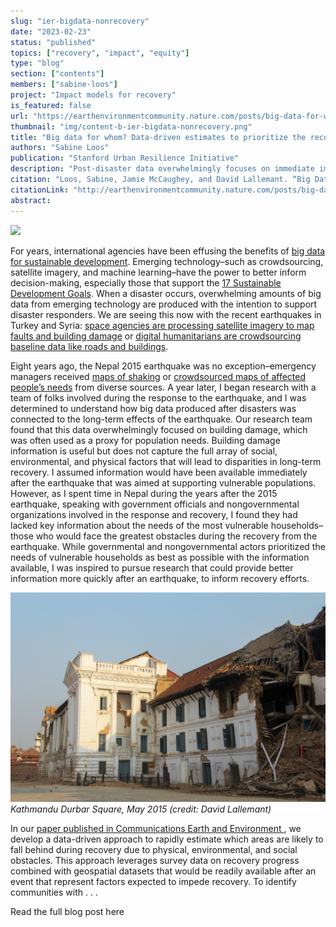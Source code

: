 ```yaml
---
slug: "ier-bigdata-nonrecovery"
date: "2023-02-23"
status: "published"
topics: ["recovery", "impact", "equity"]
type: "blog"
section: ["contents"]
members: ["sabine-loos"]
project: "Impact models for recovery"
is_featured: false
url: "https://earthenvironmentcommunity.nature.com/posts/big-data-for-whom-data-driven-estimates-to-prioritize-the-recovery-needs-of-vulnerable-populations-after-a-disaster"
thumbnail: "img/content-b-ier-bigdata-nonrecovery.png"
title: "Big data for whom? Data-driven estimates to prioritize the recovery needs of vulnerable populations after a disaster"
authors: "Sabine Loos"
publication: "Stanford Urban Resilience Initiative"
description: "Post-disaster data overwhelmingly focuses on immediate impacts on buildings rather than the long-term needs of populations who live inside those buildings. As shown in this study of the 2015 earthquake in Nepal, data can instead be leveraged to capture the recovery needs of vulnerable populations."
citation: "Loos, Sabine, Jamie McCaughey, and David Lallemant. “Big Data for Whom? Data-Driven Estimates to Prioritize the Recovery Needs of Vulnerable Populations after a Disaster.” Nature Portfolio Earth and Environment Community (blog), February 24, 2023."
citationLink: "http://earthenvironmentcommunity.nature.com/posts/big-data-for-whom-data-driven-estimates-to-prioritize-the-recovery-needs-of-vulnerable-populations-after-a-disaster"
abstract: 
---
```


<div class="hero-wrapper">
    <!-- Not totally sure why the public paths are failing the build rn. Todo. -->
    <img src="./nepal_town.png" :style="{maxWidth: '900px', margin: '0 auto'}"/>
</div>

For years, international agencies have been effusing the benefits of [big data for sustainable development](https://www.un.org/en/global-issues/big-data-for-sustainable-development). Emerging technology–such as crowdsourcing, satellite imagery, and machine learning–have the power to better inform decision-making, especially those that support the [17 Sustainable Development Goals](https://www.un.org./sustainabledevelopment/sustainable-development-goals/). When a disaster occurs, overwhelming amounts of big data from emerging technology are produced with the intention to support disaster responders. We are seeing this now with the recent earthquakes in Turkey and Syria: [space agencies are processing satellite imagery to map faults and building damage](https://maps.disasters.nasa.gov/arcgis/apps/MinimalGallery/index.html?appid=cb116456d682456abc38b90d96a72713) or [digital humanitarians are crowdsourcing baseline data like roads and buildings](https://tasks.hotosm.org/projects/14232#description). 

Eight years ago, the Nepal 2015 earthquake was no exception–emergency managers received [maps of shaking](https://earthquake.usgs.gov/earthquakes/eventpage/us20002926/map) or [crowdsourced maps of affected people’s needs](https://youtu.be/3y5AHs08Csc) from diverse sources. A year later, I began research with a team of folks involved during the response to the earthquake, and I was determined to understand how big data produced after disasters was connected to the long-term effects of the earthquake. Our research team found that this data overwhelmingly focused on building damage, which was often used as a proxy for population needs. Building damage information is useful but does not capture the full array of social, environmental, and physical factors that will lead to disparities in long-term recovery. I assumed information would have been available immediately after the earthquake that was aimed at supporting vulnerable populations. However, as I spent time in Nepal during the years after the 2015 earthquake, speaking with government officials and nongovernmental organizations involved in the response and recovery, I found they had lacked key information about the needs of the most vulnerable households–those who would face the greatest obstacles during the recovery from the earthquake. While governmental and nongovernmental actors prioritized the needs of vulnerable households as best as possible with the information available, I was inspired to pursue research that could provide better information more quickly after an earthquake, to inform recovery efforts.

![](./darbarsquare_2015.png)
<em> Kathmandu Durbar Square, May 2015 (credit: David Lallemant) </em>

In our [paper published in Communications Earth and Environment ](https://www.nature.com/articles/s43247-023-00699-4), we develop a data-driven approach to rapidly estimate which areas are likely to fall behind during recovery due to physical, environmental, and social obstacles. This approach leverages survey data on recovery progress combined with geospatial datasets that would be readily available after an event that represent factors expected to impede recovery. To identify communities with . . .

<Link is-button doOpenInNewTab to="https://earthenvironmentcommunity.nature.com/posts/big-data-for-whom-data-driven-estimates-to-prioritize-the-recovery-needs-of-vulnerable-populations-after-a-disaster"> Read the full blog post here </Link>